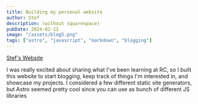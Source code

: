 ```yaml
---
title: Building my personal website 
author: Stef
description: (without squarespace)
pubDate: 2024-02-12
image: "/assets/blog5.png"
tags: ["astro", "javascript", "markdown", "blogging"]
---
```


[Stef's Website](https://nkmt.netlify.app)

I was really excited about sharing what I've been learning at RC, so I built this website to start blogging, keep track of things I'm interested in, and showcase my projects. I considered a few different static site generators, but Astro seemed pretty cool since you can use as bunch of different JS libraries

